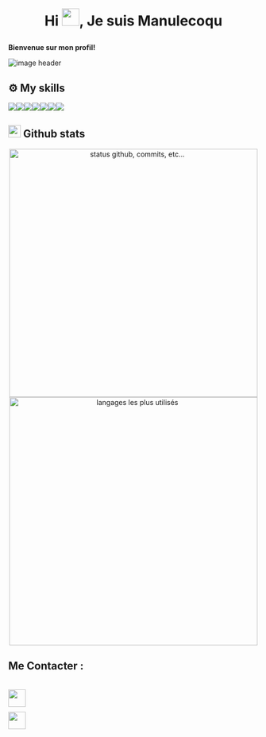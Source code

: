   <h1 id="thongiga"><p align="center">Hi <img src="https://raw.githubusercontent.com/marcos-inja/marcos-inja/main/gifs/hi.gif" width="35px">, Je suis Manulecoqu</p></h1>
<p><strong>Bienvenue sur mon profil!</strong></p>
<img alt="image header" src="https://raw.githubusercontent.com/marcos-inja/marcos-inja/main/imgs/header.png"> 
<h2 id="️-my-skills">⚙️ My skills</h2>

<img src="https://img.shields.io/badge/Flutter-%2302569B.svg?style=for-the-badge&logo=Flutter&logoColor=white" /><img src="https://img.shields.io/badge/postgres-%23316192.svg?style=for-the-badge&logo=postgresql&logoColor=white" /><img src="https://img.shields.io/badge/java-%23ED8B00.svg?style=for-the-badge&logo=openjdk&logoColor=white" /><img src="https://img.shields.io/badge/css3-%231572B6.svg?style=for-the-badge&logo=css3&logoColor=white" /><img src="https://https://img.shields.io/badge/Trello-%23026AA7.svg?style=for-the-badge&logo=Trello&logoColor=white" /><img src="https://img.shields.io/badge/DJANGO-REST-ff1709?style=for-the-badge&logo=django&logoColor=white&color=ff1709&labelColor=gray" /><img src="https://img.shields.io/badge/-Swagger-%23Clojure?style=for-the-badge&logo=swagger&logoColor=whit" />

<h2 id="-github-stats"><img src="https://raw.githubusercontent.com/manulecoqu/manulecoqu/main/gifs/haha.gif" width="25px"> Github stats</h2>
<p align="center">
    <img alt="status github, commits, etc..." width="500px" src="https://github-readme-stats.vercel.app/api?username=manulecoqu&amp;count_private=true&amp;show_icons=true&amp;custom_title=Github&amp;theme=algolia&amp;bg_color=0,000000,130F40&amp;layout=compact&amp;border_radius=8"> <br>
    <img alt="langages les plus utilisés" width="500px" src="https://github-readme-stats.vercel.app/api/top-langs/?username=manulecoqu&amp;count_private=true&amp;theme=algolia&amp;bg_color=0,000000,130F40&amp;layout=compact&amp;border_radius=8&amp;langs_count=20&amp;hide=hack,swift,kotlin,objective-c">
</p>

<h2 id="️-my-skills">Me Contacter :</h2>

<br>

<div style="display: flex; flex-direction: column; align-items: flex-start;">
  <a href="https://web.facebook.com/jean.manuel.562114/" style="margin-bottom: 10px;">
     <img src="https://cdn.jsdelivr.net/gh/devicons/devicon@latest/icons/facebook/facebook-plain.svg" width="35"/>
          
  </a>
  
  <a href="https://www.linkedin.com/in/mamb%C3%A9-jean-manuel-lezou-b77940204/" style="margin-bottom: 10px;">
        <img src="https://cdn.jsdelivr.net/gh/devicons/devicon@latest/icons/linkedin/linkedin-original.svg" width="35"/>
          
</a>

</div>

